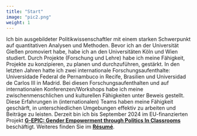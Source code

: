```yaml
---
title: "Start"
image: "pic2.png"
weight: 1
---
```


Ich bin ausgebildeter Politikwissenschaftler mit einem starken Schwerpunkt auf quantitativen Analysen und Methoden. Bevor ich an der Universität Gießen promoviert habe, habe ich an den Universitäten Köln und Wien studiert. Durch Projekte (Forschung und Lehre) habe ich meine Fähigkeit, Projekte zu konzipieren, zu planen und durchzuführen, gestärkt. In den letzten Jahren hatte ich zwei internationale Forschungsaufenthalte: Universidade Federal de Pernambuco in Recife, Brasilien und Universidad de Carlos III in Madrid. Bei diesen Forschungsaufenthalten und auf internationalen Konferenzen/Workshops habe ich meine zwischenmenschlichen und kulturellen Fähigkeiten unter Beweis gestellt. Diese Erfahrungen in (internationalen) Teams haben meine Fähigkeit geschärft, in unterschiedlichen Umgebungen effektiv zu arbeiten und Beiträge zu leisten. Derzeit bin ich bis September 2024 im EU-finanzierten Projekt [**G-EPIC: Gender Empowerment through Politics In Classrooms**](https://g-epic.eu) beschäftigt. Weiteres finden Sie im [**Résumé**](https://bpkleer.github.io/files/resume-kleer-de.pdf).
